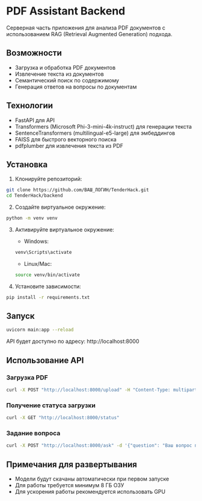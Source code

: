 # PDF Assistant Backend

Серверная часть приложения для анализа PDF документов с использованием RAG (Retrieval Augmented Generation) подхода.

## Возможности

- Загрузка и обработка PDF документов
- Извлечение текста из документов
- Семантический поиск по содержимому
- Генерация ответов на вопросы по документам

## Технологии

- FastAPI для API
- Transformers (Microsoft Phi-3-mini-4k-instruct) для генерации текста
- SentenceTransformers (multilingual-e5-large) для эмбеддингов
- FAISS для быстрого векторного поиска
- pdfplumber для извлечения текста из PDF

## Установка

1. Клонируйте репозиторий:
```bash
git clone https://github.com/ВАШ_ЛОГИН/TenderHack.git
cd TenderHack/backend
```

2. Создайте виртуальное окружение:
```bash
python -m venv venv
```

3. Активируйте виртуальное окружение:
   - Windows:
   ```bash
   venv\Scripts\activate
   ```
   - Linux/Mac:
   ```bash
   source venv/bin/activate
   ```

4. Установите зависимости:
```bash
pip install -r requirements.txt
```

## Запуск

```bash
uvicorn main:app --reload
```

API будет доступно по адресу: http://localhost:8000

## Использование API

### Загрузка PDF
```bash
curl -X POST "http://localhost:8000/upload" -H "Content-Type: multipart/form-data" -F "file=@путь_к_файлу.pdf"
```

### Получение статуса загрузки
```bash
curl -X GET "http://localhost:8000/status"
```

### Задание вопроса
```bash
curl -X POST "http://localhost:8000/ask" -d '{"question": "Ваш вопрос по документу?"}'
```

## Примечания для развертывания

- Модели будут скачаны автоматически при первом запуске
- Для работы требуется минимум 8 ГБ ОЗУ
- Для ускорения работы рекомендуется использовать GPU 
